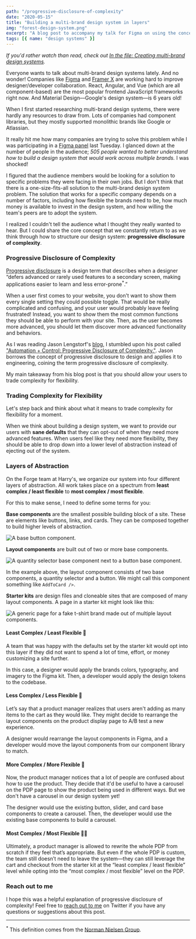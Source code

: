 ```yaml
---
path: "/progressive-disclosure-of-complexity"
date: "2020-05-15"
title: "Building a multi-brand design system in layers"
img: "forest-design-system.png"
excerpt: "A blog post to accompany my talk for Figma on using the concept of progressive disclosure of complexity to guide multi-brand design system architecture"
tags: [{ name: "design systems" }]
---
```


_If you'd rather watch than read, check out [In the file: Creating multi-brand design systems](https://www.youtube.com/watch?v=tuKjwceTvDM)._

Everyone wants to talk about multi-brand design systems lately. And no wonder! Companies like [Figma](www.figma.com) and [Framer X](www.framerx.com) are working hard to improve designer/developer collaboration. React, Angular, and Vue (which are all component-based) are the most popular frontend JavaScript frameworks right now. And Material Design––Google's design system––is 6 years old!

When I first started researching multi-brand design systems, there were hardly any resources to draw from. Lots of companies had component libraries, but they mostly supported monolithic brands like Google or Atlassian.

It really hit me how many companies are trying to solve this problem while I was participating in a [Figma panel](https://www.youtube.com/watch?v=tuKjwceTvDM) last Tuesday. I glanced down at the number of people in the audience; _505 people wanted to better understand how to build a design system that would work across multiple brands._ I was shocked!

I figured that the audience members would be looking for a solution to specific problems they were facing in their own jobs. But I don't think that there is a one-size-fits-all solution to the multi-brand design system problem. The solution that works for a specific company depends on a number of factors, including how flexible the brands need to be, how much money is available to invest in the design system, and how willing the team's peers are to adopt the system.

I realized I couldn't tell the audience what I thought they really wanted to hear. But I could share the core concept that we constantly return to as we think through how to structure our design system: **progressive disclosure of complexity**.

### Progressive Disclosure of Complexity

[Progressive disclosure](https://www.nngroup.com/articles/progressive-disclosure/) is a design term that describes when a designer “defers advanced or rarely used features to a secondary screen, making applications easier to learn and less error-prone<sup>\*</sup>.”

When a user first comes to your website, you don't want to show them every single setting they could possible toggle. That would be really complicated and confusing, and your user would probably leave feeling frustrated! Instead, you want to show them the most common functions they should be able to perform with your site. Then, as the user becomes more advanced, you should let them discover more advanced functionality and behaviors.

As I was reading Jason Lengstorf's [blog](lengstorf.com), I stumbled upon his post called ["Automation + Control: Progressive Disclosure of Complexity."](https://lengstorf.com/). Jason borrows the concept of progressive disclosure to design and applies it to engineering, coining the term progressive disclosure of complexity.

My main takeaway from his blog post is that you should allow your users to trade complexity for flexibility.

### Trading Complexity for Flexibility

Let's step back and think about what it means to trade complexity for flexibility for a moment.

When we think about building a design system, we want to provide our users with **sane defaults** that they can opt-out of when they need more advanced features. When users feel like they need more flexibility, they should be able to drop down into a lower level of abstraction instead of ejecting out of the system.

### Layers of Abstraction

On the Forge team at Harry's, we organize our system into four different layers of abstraction. All work takes place on a spectrum from **least complex / least flexible** to **most complex / most flexible**.

For this to make sense, I need to define some terms for you:

**Base components** are the smallest possible building block of a site. These are elements like buttons, links, and cards. They can be composed together to build higher levels of abstraction.

![A base button component.](../../assets/basecomponent.png)

**Layout components** are built out of two or more base components.

![A quantity selector base component next to a button base component.](../../assets/layoutcomponent.png)

In the example above, the layout component consists of two base components, a quantity selector and a button. We might call this component something like `AddToCard />`.

**Starter kits** are design files and cloneable sites that are composed of many layout components. A page in a starter kit might look like this:

![A generic page for a fake t-shirt brand made out of multiple layout components.](../../assets/starterkitpage.png)

#### Least Complex / Least Flexible 🚀

A team that was happy with the defaults set by the starter kit would opt into this layer if they did not want to spend a lot of time, effort, or money customizing a site further.

In this case, a designer would apply the brands colors, typography, and imagery to the Figma kit. Then, a developer would apply the design tokens to the codebase.

#### Less Complex / Less Flexible 🚢

Let’s say that a product manager realizes that users aren't adding as many items to the cart as they would like. They might decide to rearrange the layout components on the product display page to A/B test a new experience.

A designer would rearrange the layout components in Figma, and a developer would move the layout components from our component library to match.

#### More Complex / More Flexible 🚗

Now, the product manager notices that a lot of people are confused about how to use the product. They decide that it'd be useful to have a carousel on the PDP page to show the product being used in different ways. But we don't have a carousel in our design system yet!

The designer would use the existing button, slider, and card base components to create a carousel. Then, the developer would use the existing base components to build a carousel.

#### Most Complex / Most Flexible 🚴‍♀️

Ultimately, a product manager is allowed to rewrite the whole PDP from scratch if they feel that’s appropriate. But even if the whole PDP is custom, the team still doesn’t need to leave the system––they can still leverage the cart and checkout from the starter kit at the “least complex / least flexible” level while opting into the “most complex / most flexible” level on the PDP.

### Reach out to me

I hope this was a helpful explanation of progressive disclosure of complexity! Feel free to [reach out to me](https://twitter.com/MCapoz) on Twitter if you have any questions or suggestions about this post.

---

<sup>\*</sup> This definition comes from the [Norman Nielsen Group](https://www.nngroup.com/articles/progressive-disclosure/).
